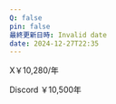 ```yaml
---
Q: false
pin: false
最終更新日時: Invalid date
date: 2024-12-27T22:35
---
```

  

X￥10,280/年

Discord ￥10,500年